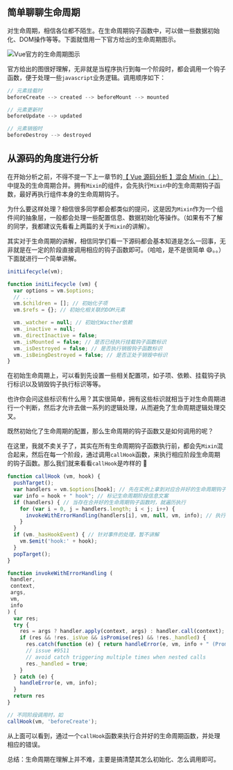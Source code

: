 ## 简单聊聊生命周期

对生命周期，相信各位都不陌生。在生命周期钩子函数中，可以做一些数据初始化、DOM操作等等。下面就借用一下官方给出的生命周期图示。

![Vue官方的生命周期图示](https://cn.vuejs.org/images/lifecycle.png)

官方给出的图很好理解，无非就是当程序执行到每一个阶段时，都会调用一个钩子函数，便于处理一些`javascript`业务逻辑。调用顺序如下：

```javascript
// 元素挂载时
beforeCreate --> created --> beforeMount --> mounted

// 元素更新时
beforeUpdate --> updated

// 元素销毁时
beforeDestroy --> destroyed
```



## 从源码的角度进行分析

在开始分析之前，不得不提一下上一章节的[【 Vue 源码分析 】混合 Mixin（上）](https://github.com/Andraw-lin/about-Vue/blob/master/docs/[%20Vue%20源码分析%20]混合%20Mixin(上).md)中提及的生命周期合并。拥有`Mixin`的组件，会先执行`Mixin`中的生命周期钩子函数，最好再执行组件本身的生命周期钩子。

为什么要这样处理？相信很多同学都会都类似的提问，这是因为`Mixin`作为一个组件间的抽象层，一般都会处理一些配置信息、数据初始化等操作。（如果有不了解的同学，我都建议先看看上两篇的关于`Mixin`的讲解）。

其实对于生命周期的讲解，相信同学们看一下源码都会基本知道是怎么一回事，无非就是在一定的阶段直接调用相应的钩子函数即可。（哈哈，是不是很简单 😄。。）下面就进行一个简单讲解。

```javascript
initLifecycle(vm);

function initLifecycle (vm) {
  var options = vm.$options;
  // ...
  vm.$children = []; // 初始化子项
  vm.$refs = {}; // 初始化相关联的DOM元素

  vm._watcher = null; // 初始化Wacther依赖
  vm._inactive = null;
  vm._directInactive = false;
  vm._isMounted = false; // 是否已经执行挂载钩子函数标识
  vm._isDestroyed = false; // 是否执行销毁钩子函数标识
  vm._isBeingDestroyed = false; // 是否正处于销毁中标识
}
```

在初始生命周期上，可以看到先设置一些相关配置项，如子项、依赖、挂载钩子执行标识以及销毁钩子执行标识等等。

也许你会问这些标识有什么用？其实很简单，拥有这些标识就相当于对生命周期进行一个判断，然后才允许去做一系列的逻辑处理，从而避免了生命周期逻辑处理交叉。

既然初始化了生命周期的配置，那么生命周期的钩子函数又是如何调用的呢？

在这里，我就不卖关子了，其实在所有生命周期钩子函数执行前，都会先`Mixin`混合起来，然后在每一个阶段，通过调用`callHook`函数，来执行相应阶段生命周期的钩子函数。那么我们就来看看`callHook`是咋样的 🤔

```javascript
function callHook (vm, hook) {
  pushTarget();
  var handlers = vm.$options[hook]; // 先在实例上拿到对应合并好的生命周期钩子函数
  var info = hook + " hook"; // 标记生命周期阶段信息文案
  if (handlers) { // 当存在合并好的生命周期钩子函数时，就遍历执行
    for (var i = 0, j = handlers.length; i < j; i++) {
      invokeWithErrorHandling(handlers[i], vm, null, vm, info); // 执行函数并处理错误
    }
  }
  if (vm._hasHookEvent) { // 针对事件的处理，暂不讲解
    vm.$emit('hook:' + hook);
  }
  popTarget();
}

function invokeWithErrorHandling (
 handler,
 context,
 args,
 vm,
 info
) {
  var res;
  try {
    res = args ? handler.apply(context, args) : handler.call(context); // 绑定上下文执行生命周期钩子函数
    if (res && !res._isVue && isPromise(res) && !res._handled) {
      res.catch(function (e) { return handleError(e, vm, info + " (Promise/async)"); });
      // issue #9511
      // avoid catch triggering multiple times when nested calls
      res._handled = true;
    }
  } catch (e) {
    handleError(e, vm, info);
  }
  return res
}

// 不同阶段调用时，如
callHook(vm, 'beforeCreate');
```

从上面可以看到，通过一个`callHook`函数来执行合并好的生命周期函数，并处理相应的错误。

总结：生命周期在理解上并不难，主要是搞清楚其怎么初始化、怎么调用即可。





































